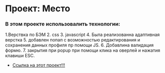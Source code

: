 # Проект: Место

### В этом проекте использовалить технологии:

1.Верствка по БЭМ
2. css
3. javascript
4. Была реализованна адаптивная верстка
5. добавлен попап с возможностью редактирования и сохранения данных профиля пр помощи JS.
6. Добавлина валидация формю.
7. закрытия при popup при помощи клика на оверлей и нажатия клавиши ЕSC.

- [Ссылка на этот проект!!!](https://dmitryserzhantov.github.io/mesto/)
